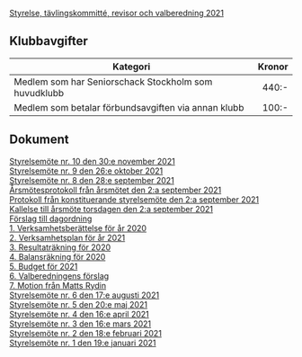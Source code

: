 [Styrelse, tävlingskommitté, revisor och valberedning 2021](HTM/seniorstyrelse_2021.pdf)

## Klubbavgifter

|Kategori|Kronor|
|-|-:|
|Medlem som har Seniorschack Stockholm som huvudklubb|440:-|
|Medlem som betalar förbundsavgiften via annan klubb|100:-|

## Dokument

[Styrelsemöte nr. 10 den 30:e november 2021](HTM/Protokoll_SrS_nr10_2021.pdf)  
[Styrelsemöte nr. 9 den 26:e oktober 2021](HTM/Protokoll_SrS_nr9_2021.pdf)  
[Styrelsemöte nr. 8 den 28:e september 2021](HTM/Protokoll_SrS_nr8_2021.pdf)  
[Årsmötesprotokoll från årsmötet den 2:a september 2021](HTM/arsmote_protokoll_2021.pdf)  
[Protokoll från konstituerande styrelsemöte den 2:a september 2021](HTM/Protokoll_SrS_nr7_2021.pdf)  
[Kallelse till årsmöte torsdagen den 2:a september 2021](HTM/Kallelse_arsmote_2021.pdf)  
[Förslag till dagordning](HTM/Dagordning_arsmote_2021.pdf)  
[1. Verksamhetsberättelse för år 2020](HTM/Verksamhetsberattelse_2020.pdf)  
[2. Verksamhetsplan för år 2021](HTM/SrS_Verksamhetsplan_2021.pdf)  
[3. Resultaträkning för 2020](HTM/SrS_Resultatrakning_2020_20210818.pdf)  
[4. Balansräkning för 2020](HTM/SrS_Balansrakning_2020_20210818.pdf)  
[5. Budget för 2021](HTM/SrS_Budget_2021.pdf)  
[6. Valberedningens förslag](HTM/ValberedningensForslag_2021-09-02.pdf)  
[7. Motion från Matts Rydin](HTM/Motion_Matts_Rydin.pdf)  
[Styrelsemöte nr. 6 den 17:e augusti 2021](HTM/Protokoll_SrS_nr6_2021.pdf)  
[Styrelsemöte nr. 5 den 20:e maj 2021](HTM/Protokoll_SrS_nr5_2021.pdf)  
[Styrelsemöte nr. 4 den 16:e april 2021](HTM/Protokoll_SrS_nr4_2021.pdf)  
[Styrelsemöte nr. 3 den 16:e mars 2021](HTM/Protokoll_SrS_nr3_2021.pdf)  
[Styrelsemöte nr. 2 den 18:e februari 2021](HTM/Protokoll_SrS_nr2_2021.pdf)  
[Styrelsemöte nr. 1 den 19:e januari 2021](HTM/Protokoll_SrS_nr1_2021.pdf)  